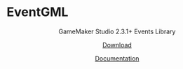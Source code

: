 # EventGML
<p align="center"> GameMaker Studio 2.3.1+ Events Library </p>

<p align="center"><a href="https://github.com/Soves/EventGML/releases">Download</a></p>
<p align="center"><a href="https://github.com/Soves/EventGML/wiki">Documentation</a></p>
